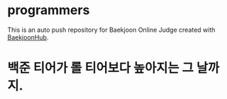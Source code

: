 # programmers
This is an auto push repository for Baekjoon Online Judge created with [BaekjoonHub](https://github.com/BaekjoonHub/BaekjoonHub).
# 백준 티어가 롤 티어보다 높아지는 그 날까지.
